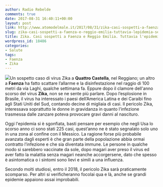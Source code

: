 ```yaml
---
author: Radio Rebelde
comments: true
date: 2017-08-31 16:40:11+00:00
layout: post
link: http://www.atomodelmale.it/2017/08/31/zika-casi-sospetti-a-faenza-e-reggio-emilia-tuttavia-lepidemia-sembra-sgonfiarsi/
slug: zika-casi-sospetti-a-faenza-e-reggio-emilia-tuttavia-lepidemia-sembra-sgonfiarsi
title: Zika. Casi sospetti a Faenza e Reggio Emilia. Tuttavia l'epidemia sembra sgonfiarsi
wordpress_id: 18486
categories:
- Salute
tags:
- Faenza
- Zika
---
```


![](http://www.atomodelmale.it/wp-content/uploads/2017/08/aedes-mosquito630-300x157.jpg)Un sospetto caso di virus Zika a **Quattro Castella**, nel Reggiano; un altro a **Faenza** ha fatto scattare l’allarme e la disinfestazione nel raggio di 100 metri da via Laghi, qualche settimana fa.
Eppure dopo il clamore dell'anno scorso del virus **Zika**, non se ne sente più parlare.
Dopo l’esplosione in Brasile, il virus ha interessato i paesi dell’America Latina e dei Caraibi fino agli Stati Uniti del Sud, contando decine di migliaia di casi. Il pericolo Zika, interessava soprattutto le donne in gravidanza in quanto l’infezione trasmessa dalle zanzare poteva provocare gravi danni al nascituro.



Oggi l'epidemia si è sgonfiata, basti pensare per esempio che negli Usa lo scorso anno ci sono stati 225 casi, quest’anno ne è stato segnalato solo uno in una zona al confine con il Messico.
La ragione forse più probabile avanzata dagli esperti è che gran parte della popolazione abbia ormai contratto l’infezione e che sia diventata immune. Le persone in qualche modo si sarebbero vaccinate da sole, dopo magari aver preso il virus ed aver fatto la malattia senza magari neanche accorgersene, dato che spesso è asintomatica o i sintomi sono lievi e simili a una influenza.

Secondo molti studiosi, entro il 2018, il pericolo Zika sarà praticamente scomparso. Per altri si verificheranno focolai qua e là, anche se grandi epidemie appaiono assai improbabili.
